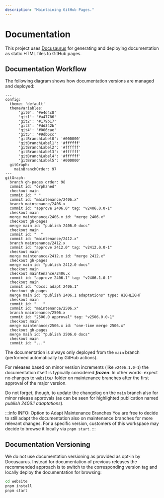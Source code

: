 ```yaml
---
description: "Maintaining GitHub Pages."
---
```


# Documentation

This project uses [Docusaurus](https://docusaurus.io/) for generating and
deploying documentation as static HTML files to GitHub pages.

## Documentation Workflow

The following diagram shows how documentation versions are managed and deployed:

```mermaid
---
config:
  theme: 'default'
  themeVariables:
      'git0': '#e4d4c8'
      'git1': '#a47786'
      'git2': '#179b17'
      'git3': '#dd342b'
      'git4': '#006cae'
      'git5': '#9db6cc'
      'gitBranchLabel0': '#000000'
      'gitBranchLabel1': '#ffffff'
      'gitBranchLabel2': '#ffffff'
      'gitBranchLabel3': '#ffffff'
      'gitBranchLabel4': '#ffffff'
      'gitBranchLabel5': '#000000'
  gitGraph:
    mainBranchOrder: 97
---
gitGraph:
  branch gh-pages order: 98
  commit id: "orphaned"
  checkout main
  commit id: " "
  commit id: "maintenance/2406.x"
  branch maintenance/2406.x
  commit id: "approve 2406.0" tag: "v2406.0.0-1"
  checkout main
  merge maintenance/2406.x id: "merge 2406.x"
  checkout gh-pages
  merge main id: "publish 2406.0 docs"
  checkout main
  commit id: "  "
  commit id: "maintenance/2412.x"
  branch maintenance/2412.x
  commit id: "approve 2412.0" tag: "v2412.0.0-1"
  checkout main
  merge maintenance/2412.x id: "merge 2412.x"
  checkout gh-pages
  merge main id: "publish 2412.0 docs"
  checkout main
  checkout maintenance/2406.x
  commit id: "approve 2406.1" tag: "v2406.1.0-1"
  checkout main
  commit id: "docs: adapt 2406.1"
  checkout gh-pages
  merge main id: "publish 2406.1 adaptations" type: HIGHLIGHT
  checkout main
  commit id: "   "
  commit id: "maintenance/2506.x"
  branch maintenance/2506.x
  commit id: "2506.0 approval" tag: "v2506.0.0-1"
  checkout main
  merge maintenance/2506.x id: "one-time merge 2506.x"
  checkout gh-pages
  merge main id: "publish 2506.0 docs"
  checkout main
  commit id: "..."
```

The documentation is always only deployed from the `main` branch (performed
automatically by GitHub actions).

For releases based on minor version increments (like `v2406.1.0-1`) the
documentation itself is typically considered **_frozen_**. In other words:
expect no changes to `website/` folder on maintenance branches after the first
approval of the major version.

Do not forget, though, to update the changelog on the `main` branch also for
minor release approvals (as can be seen for highlighted publication named
_publish 2406.1 adaptations_).

:::info INFO: Option to Adapt Maintenance Branches
You are free to decide to still adapt the documentation also on maintenance
branches for more relevant changes. For a specific version, customers of this
workspace may decide to browse it locally via `pnpm start`.
:::

## Documentation Versioning

We do not use documentation versioning as provided as opt-in by Docusaurus.
Instead for documentation of previous releases the recommended approach is to
switch to the corresponding version tag and locally deploy the documentation for
browsing:

```bash
cd website
pnpm install
pnpm start
```
